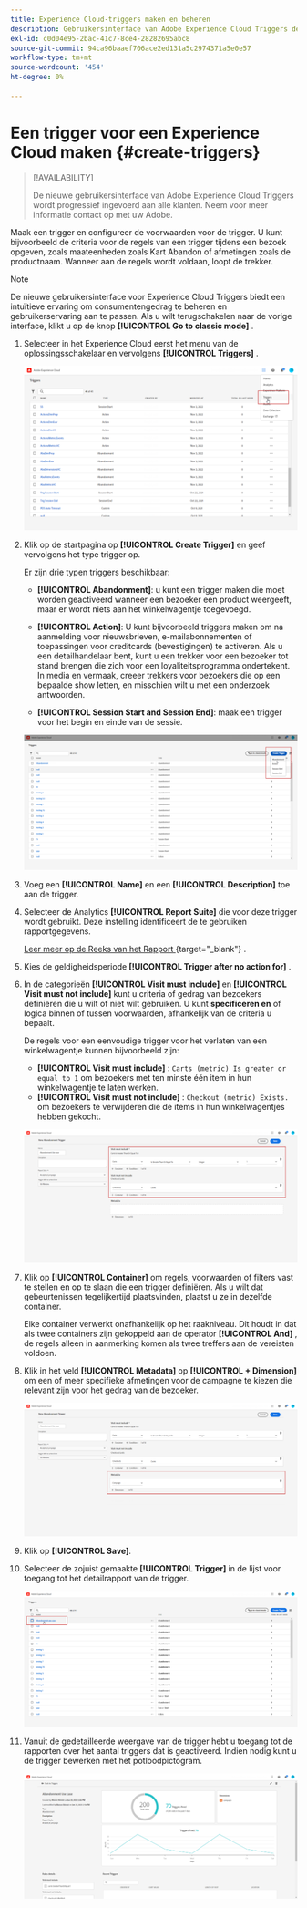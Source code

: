 ```yaml
---
title: Experience Cloud-triggers maken en beheren
description: Gebruikersinterface van Adobe Experience Cloud Triggers detecteren
exl-id: c0d04e95-2bac-41c7-8ce4-28282695abc8
source-git-commit: 94ca96baaef706ace2ed131a5c2974371a5e0e57
workflow-type: tm+mt
source-wordcount: '454'
ht-degree: 0%

---
```


# Een trigger voor een Experience Cloud maken {#create-triggers}

>[!AVAILABILITY]
>
>De nieuwe gebruikersinterface van Adobe Experience Cloud Triggers wordt progressief ingevoerd aan alle klanten. Neem voor meer informatie contact op met uw Adobe.

Maak een trigger en configureer de voorwaarden voor de trigger. U kunt bijvoorbeeld de criteria voor de regels van een trigger tijdens een bezoek opgeven, zoals maateenheden zoals Kart Abandon of afmetingen zoals de productnaam. Wanneer aan de regels wordt voldaan, loopt de trekker.

>[!NOTE]
>
> De nieuwe gebruikersinterface voor Experience Cloud Triggers biedt een intuïtieve ervaring om consumentengedrag te beheren en gebruikerservaring aan te passen. Als u wilt terugschakelen naar de vorige interface, klikt u op de knop **[!UICONTROL Go to classic mode]** .

1. Selecteer in het Experience Cloud eerst het menu van de oplossingsschakelaar en vervolgens **[!UICONTROL Triggers]** .

   ![](assets/triggers_7.png)

1. Klik op de startpagina op **[!UICONTROL Create Trigger]** en geef vervolgens het type trigger op.

   Er zijn drie typen triggers beschikbaar:

   * **[!UICONTROL Abandonment]**: u kunt een trigger maken die moet worden geactiveerd wanneer een bezoeker een product weergeeft, maar er wordt niets aan het winkelwagentje toegevoegd.

   * **[!UICONTROL Action]**: U kunt bijvoorbeeld triggers maken om na aanmelding voor nieuwsbrieven, e-mailabonnementen of toepassingen voor creditcards (bevestigingen) te activeren. Als u een detailhandelaar bent, kunt u een trekker voor een bezoeker tot stand brengen die zich voor een loyaliteitsprogramma ondertekent. In media en vermaak, creeer trekkers voor bezoekers die op een bepaalde show letten, en misschien wilt u met een onderzoek antwoorden.

   * **[!UICONTROL Session Start and Session End]**: maak een trigger voor het begin en einde van de sessie.

   ![](assets/triggers_1.png)

1. Voeg een **[!UICONTROL Name]** en een **[!UICONTROL Description]** toe aan de trigger.

1. Selecteer de Analytics **[!UICONTROL Report Suite]** die voor deze trigger wordt gebruikt. Deze instelling identificeert de te gebruiken rapportgegevens.

   [&#x200B; Leer meer op de Reeks van het Rapport &#x200B;](https://experienceleague.adobe.com/docs/analytics/admin/admin-tools/manage-report-suites/c-new-report-suite/t-create-a-report-suite.html?lang=nl-NL){target="_blank"} .

1. Kies de geldigheidsperiode **[!UICONTROL Trigger after no action for]** .

1. In de categorieën **[!UICONTROL Visit must include]** en **[!UICONTROL Visit must not include]** kunt u criteria of gedrag van bezoekers definiëren die u wilt of niet wilt gebruiken. U kunt **specificeren en** of **&#x200B;**&#x200B;logica binnen of tussen voorwaarden, afhankelijk van de criteria u bepaalt.

   De regels voor een eenvoudige trigger voor het verlaten van een winkelwagentje kunnen bijvoorbeeld zijn:

   * **[!UICONTROL Visit must include]** : `Carts (metric) Is greater or equal to 1` om bezoekers met ten minste één item in hun winkelwagentje te laten werken.
   * **[!UICONTROL Visit must not include]** : `Checkout (metric) Exists.` om bezoekers te verwijderen die de items in hun winkelwagentjes hebben gekocht.

   ![](assets/triggers_2.png)

1. Klik op **[!UICONTROL Container]** om regels, voorwaarden of filters vast te stellen en op te slaan die een trigger definiëren. Als u wilt dat gebeurtenissen tegelijkertijd plaatsvinden, plaatst u ze in dezelfde container.

   Elke container verwerkt onafhankelijk op het raakniveau. Dit houdt in dat als twee containers zijn gekoppeld aan de operator **[!UICONTROL And]** , de regels alleen in aanmerking komen als twee treffers aan de vereisten voldoen.

1. Klik in het veld **[!UICONTROL Metadata]** op **[!UICONTROL + Dimension]** om een of meer specifieke afmetingen voor de campagne te kiezen die relevant zijn voor het gedrag van de bezoeker.

   ![](assets/triggers_3.png)

1. Klik op **[!UICONTROL Save]**.

1. Selecteer de zojuist gemaakte **[!UICONTROL Trigger]** in de lijst voor toegang tot het detailrapport van de trigger.

   ![](assets/triggers_4.png)

1. Vanuit de gedetailleerde weergave van de trigger hebt u toegang tot de rapporten over het aantal triggers dat is geactiveerd. Indien nodig kunt u de trigger bewerken met het potloodpictogram.

   ![](assets/triggers_5.png)
